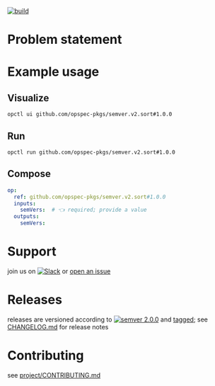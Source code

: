 [![build](https://github.com/opspec-pkgs/semver.v2.sort/actions/workflows/build.yml/badge.svg)](https://github.com/opspec-pkgs/semver.v2.sort/actions/workflows/build.yml)


# Problem statement



# Example usage

## Visualize

```shell
opctl ui github.com/opspec-pkgs/semver.v2.sort#1.0.0
```

## Run

```
opctl run github.com/opspec-pkgs/semver.v2.sort#1.0.0
```

## Compose

```yaml
op:
  ref: github.com/opspec-pkgs/semver.v2.sort#1.0.0
  inputs:
    semVers:  # 👈 required; provide a value
  outputs:
    semVers:
```

# Support

join us on
[![Slack](https://img.shields.io/badge/slack-opctl-E01563.svg)](https://join.slack.com/t/opctl/shared_invite/zt-51zodvjn-Ul_UXfkhqYLWZPQTvNPp5w)
or
[open an issue](https://github.com/opspec-pkgs/semver.v2.sort/issues)

# Releases

releases are versioned according to
[![semver 2.0.0](https://img.shields.io/badge/semver-2.0.0-brightgreen.svg)](http://semver.org/spec/v2.0.0.html)
and [tagged](https://git-scm.com/book/en/v2/Git-Basics-Tagging); see
[CHANGELOG.md](CHANGELOG.md) for release notes

# Contributing

see
[project/CONTRIBUTING.md](https://github.com/opspec-pkgs/project/blob/main/CONTRIBUTING.md)
